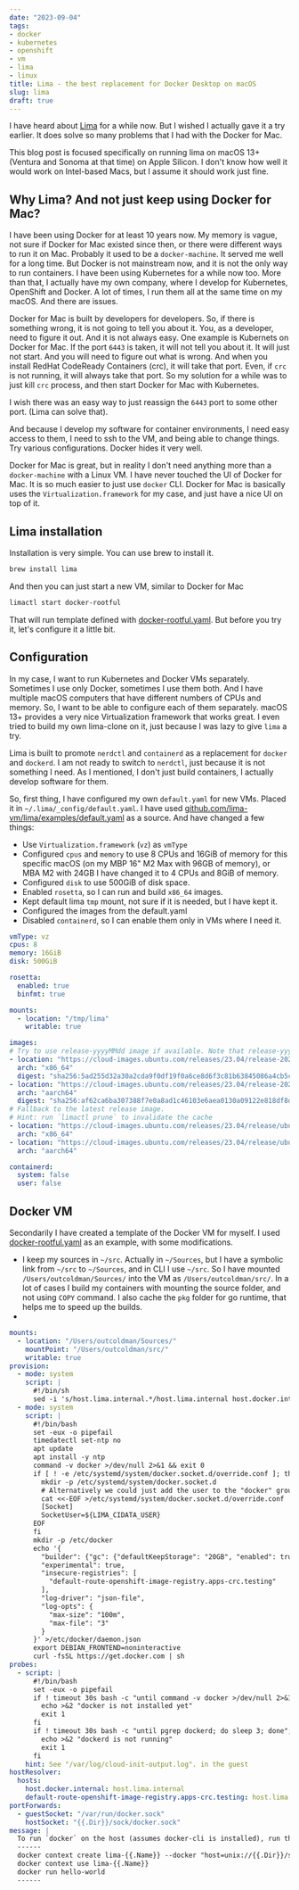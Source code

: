 ```yaml
---
date: "2023-09-04"
tags:
- docker
- kubernetes
- openshift
- vm
- lima
- linux
title: Lima - the best replacement for Docker Desktop on macOS
slug: lima
draft: true
---
```


I have heard about [Lima](https://github.com/lima-vm/lima) for a while now. But I wished I actually gave it a try earlier.
It does solve so many problems that I had with the Docker for Mac. 

This blog post is focused specifically on running lima on macOS 13+ (Ventura and Sonoma at that time) on Apple Silicon.
I don't know how well it would work on Intel-based Macs, but I assume it should work just fine.

## Why Lima? And not just keep using Docker for Mac?

I have been using Docker for at least 10 years now. My memory is vague, not sure if Docker for Mac existed since then,
or there were different ways to run it on Mac. Probably it used to be a `docker-machine`. It served me well for a long time. 
But Docker is not mainstream now, and it is not the only way to run containers. I have been using Kubernetes for a while now too.
More than that, I actually have my own company, where I develop for Kubernetes, OpenShift and Docker. A lot of times,
I run them all at the same time on my macOS. And there are issues.

Docker for Mac is built by developers for developers. So, if there is something wrong, it is not going to tell you about it.
You, as a developer, need to figure it out. And it is not always easy. One example is Kubernets on Docker for Mac. If the port
`6443` is taken, it will not tell you about it. It will just not start. And you will need to figure out what is wrong.
And when you install RedHat CodeReady Containers (crc), it will take that port. Even, if `crc` is not running, it will always
take that port. So my solution for a while was to just kill `crc` process, and then start Docker for Mac with Kubernetes.

I wish there was an easy way to just reassign the `6443` port to some other port. (Lima can solve that).

And because I develop my software for container environments, I need easy access to them, I need to ssh to the VM, and
being able to change things. Try various configurations. Docker hides it very well.

Docker for Mac is great, but in reality I don't need anything more than a `docker-machine` with a Linux VM. I have never
touched the UI of Docker for Mac. It is so much easier to just use `docker` CLI. Docker for Mac is basically uses 
the `Virtualization.framework` for my case, and just have a nice UI on top of it. 

## Lima installation

Installation is very simple. You can use brew to install it.

```bash
brew install lima
```

And then you can just start a new VM, similar to Docker for Mac

```bash
limactl start docker-rootful
```

That will run template defined with [docker-rootful.yaml](https://github.com/lima-vm/lima/blob/master/examples/docker-rootful.yaml).
But before you try it, let's configure it a little bit.

## Configuration

In my case, I want to run Kubernetes and Docker VMs separately. Sometimes I use only Docker, sometimes I use them both.
And I have multiple macOS computers that have different numbers of CPUs and memory. So, I want to be able to configure
each of them separately. macOS 13+ provides a very nice Virtualization framework that works great. I even tried to build
my own lima-clone on it, just because I was lazy to give `lima` a try.

Lima is built to promote `nerdctl` and `containerd` as a replacement for `docker` and `dockerd`. I am not ready to switch
to `nerdctl`, just because it is not something I need. As I mentioned, I don't just build containers, I actually develop
software for them. 

So, first thing, I have configured my own `default.yaml` for new VMs. Placed it in `~/.lima/_config/default.yaml`.
I have used [github.com/lima-vm/lima/examples/default.yaml](https://github.com/lima-vm/lima/blob/master/examples/default.yaml)
as a source. And have changed a few things:

- Use `Virtualization.framework` (`vz`) as `vmType`
- Configured `cpus` and `memory` to use 8 CPUs and 16GiB of memory for this specific macOS (on my MBP 16" M2 Max with 96GB of memory),
or MBA M2 with 24GB I have changed it to 4 CPUs and 8GiB of memory.
- Configured `disk` to use 500GiB of disk space. 
- Enabled `rosetta`, so I can run and build `x86_64` images.
- Kept default lima `tmp` mount, not sure if it is needed, but I have kept it.
- Configured the images from the default.yaml
- Disabled `containerd`, so I can enable them only in VMs where I need it.

```yaml
vmType: vz
cpus: 8
memory: 16GiB
disk: 500GiB

rosetta:
  enabled: true
  binfmt: true

mounts:
  - location: "/tmp/lima"
    writable: true

images:
# Try to use release-yyyyMMdd image if available. Note that release-yyyyMMdd will be removed after several months.
- location: "https://cloud-images.ubuntu.com/releases/23.04/release-20230810/ubuntu-23.04-server-cloudimg-amd64.img"
  arch: "x86_64"
  digest: "sha256:5ad255d32a30a2cda9f0df19f0a6ce8d6f3c81b63845086a4cb5c43cf97fcb92"
- location: "https://cloud-images.ubuntu.com/releases/23.04/release-20230810/ubuntu-23.04-server-cloudimg-arm64.img"
  arch: "aarch64"
  digest: "sha256:af62ca6ba307388f7e0a8ad1c46103e6aea0130a09122e818df8d711637bf998"
# Fallback to the latest release image.
# Hint: run `limactl prune` to invalidate the cache
- location: "https://cloud-images.ubuntu.com/releases/23.04/release/ubuntu-23.04-server-cloudimg-amd64.img"
  arch: "x86_64"
- location: "https://cloud-images.ubuntu.com/releases/23.04/release/ubuntu-23.04-server-cloudimg-arm64.img"
  arch: "aarch64"

containerd:
  system: false
  user: false
```

## Docker VM

Secondarily I have created a template of the Docker VM for myself. I used [docker-rootful.yaml](https://github.com/lima-vm/lima/blob/master/examples/docker-rootful.yaml)
as an example, with some modifications. 

- I keep my sources in `~/src`. Actually in `~/Sources`, but I have a symbolic link from `~/src` to `~/Sources`, and in 
CLI I use `~/src`. So I have mounted `/Users/outcoldman/Sources/` into the VM as `/Users/outcoldman/src/`. In a lot of cases
I build my containers with mounting the source folder, and not using `COPY` command. I also cache the `pkg` folder for go
runtime, that helps me to speed up the builds.
- 

```yaml
mounts:
  - location: "/Users/outcoldman/Sources/"
    mountPoint: "/Users/outcoldman/src/"
    writable: true
provision:
  - mode: system
    script: |
      #!/bin/sh
      sed -i 's/host.lima.internal.*/host.lima.internal host.docker.internal default-route-openshift-image-registry.apps-crc.testing/' /etc/hosts
  - mode: system
    script: |
      #!/bin/bash
      set -eux -o pipefail
      timedatectl set-ntp no
      apt update
      apt install -y ntp
      command -v docker >/dev/null 2>&1 && exit 0
      if [ ! -e /etc/systemd/system/docker.socket.d/override.conf ]; then
        mkdir -p /etc/systemd/system/docker.socket.d
        # Alternatively we could just add the user to the "docker" group, but that requires restarting the user session
        cat <<-EOF >/etc/systemd/system/docker.socket.d/override.conf
        [Socket]
        SocketUser=${LIMA_CIDATA_USER}
      EOF
      fi
      mkdir -p /etc/docker
      echo '{
        "builder": {"gc": {"defaultKeepStorage": "20GB", "enabled": true} },
        "experimental": true,
        "insecure-registries": [
          "default-route-openshift-image-registry.apps-crc.testing"
        ],
        "log-driver": "json-file",
        "log-opts": {
          "max-size": "100m",
          "max-file": "3"
        }
      }' >/etc/docker/daemon.json
      export DEBIAN_FRONTEND=noninteractive
      curl -fsSL https://get.docker.com | sh
probes:
  - script: |
      #!/bin/bash
      set -eux -o pipefail
      if ! timeout 30s bash -c "until command -v docker >/dev/null 2>&1; do sleep 3; done"; then
        echo >&2 "docker is not installed yet"
        exit 1
      fi
      if ! timeout 30s bash -c "until pgrep dockerd; do sleep 3; done"; then
        echo >&2 "dockerd is not running"
        exit 1
      fi
    hint: See "/var/log/cloud-init-output.log". in the guest
hostResolver:
  hosts:
    host.docker.internal: host.lima.internal
    default-route-openshift-image-registry.apps-crc.testing: host.lima.internal
portForwards:
  - guestSocket: "/var/run/docker.sock"
    hostSocket: "{{.Dir}}/sock/docker.sock"
message: |
  To run `docker` on the host (assumes docker-cli is installed), run the following commands:
  ------
  docker context create lima-{{.Name}} --docker "host=unix://{{.Dir}}/sock/docker.sock"
  docker context use lima-{{.Name}}
  docker run hello-world
  ------
```